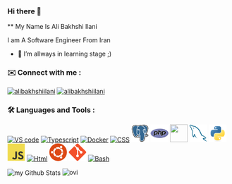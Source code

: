 ### Hi there 👋


** My Name Is Ali Bakhshi Ilani

I am A Software Engineer From Iran 

- 🌱 I’m allways in learning stage ;)

<h3>✉️ Connect with me :</h3>
<p>
   <a target="_blank" href="https://t.me/ab01010" ><img align="center" src="https://img.icons8.com/color/48/000000/telegram-app--v4.png" alt="alibakhshiilani" height="40" width="40"/></a>
   <a target="_blank" href="https://ir.linkedin.com/in/ali-bakhshi-ilani-3bb121201" ><img align="center" src="https://img.icons8.com/?size=512&id=xuvGCOXi8Wyg&format=png" alt="alibakhshiilani" height="40" width="40"/></a>
</p>

<h3>🛠 Languages and Tools :</h3>
<p>
   <a target="_blank" href="https://code.visualstudio.com/" >
   <img src="https://img.icons8.com/fluent/48/000000/visual-studio-code-2019.png" alt="VS code" width="40" height="40"/></a>
   <!-- Typescript -->
   <a target="_blank" href="https://typescript.com/" >
   <img src="https://img.icons8.com/?size=512&id=nCj4PvnCO0tZ&format=png" alt="Typescript" width="40" height="40"/></a>
   <!-- Docker -->
   <a target="_blank" href="https://www.docker.com/" >
   <img src="https://img.icons8.com/fluency/48/000000/docker.png" alt="Docker" width="40" height="40"/></a>
   <!-- CSS -->
   <a target="_blank" href="https://w3.prg" > 
   <img src="https://img.icons8.com/color/48/000000/css3.png" alt="CSS" width="40" height="40"/></a>
   <!-- Postgresql -->
   <a target="_blank" href="#" >
   <img src="https://raw.githubusercontent.com/devicons/devicon/master/icons/postgresql/postgresql-original.svg" alt="Postgresql" width="40" height="40"/></a>
   <!-- php -->
   <a target="_blank" href="https://php.net" > 
   <img src="https://raw.githubusercontent.com/devicons/devicon/master/icons/php/php-original.svg" alt="PHO" width="40" height="40"/></a>
   <!-- Laravel -->
   <a target="_blank" href="https://laravel.com/" >
   <img src="https://img.icons8.com/?size=512&id=lRjcvhvtR81o&format=png" alt="" width="40" height="40"/></a>
   <!-- mysql -->
   <a target="_blank" href="https://mysql.com" > 
   <img src="https://raw.githubusercontent.com/devicons/devicon/master/icons/mysql/mysql-original.svg" alt="Mysql" width="40" height="40"/></a>
   <!-- Python -->
   <a target="_blank" href="https://python.org" > 
   <img src="https://raw.githubusercontent.com/devicons/devicon/master/icons/python/python-original.svg" alt="Python" width="40" height="40"/></a>
   <!-- JavaScript -->
   <a target="_blank" href="https://w3.org" > 
   <img src="https://raw.githubusercontent.com/devicons/devicon/master/icons/javascript/javascript-original.svg" alt="Javascript" width="40" height="40"/></a>
   <!-- Html -->
   <a target="_blank" href="https://w3.org" >
   <img src="https://img.icons8.com/color/48/000000/html-5--v1.png" alt="Html" width="40" height="40"/></a>
   <!-- Ubuntu -->
   <a target="_blank" href="https://ubuntu.com/" >
   <img src="https://raw.githubusercontent.com/github/explore/80688e429a7d4ef2fca1e82350fe8e3517d3494d/topics/ubuntu/ubuntu.png" alt="Ubuntu" width="40" height="40"/></a>
   <!-- Git -->
   <a target="_blank" href="https://github.com" > 
   <img src="https://raw.githubusercontent.com/devicons/devicon/master/icons/git/git-original.svg" alt="Git" width="40" height="40"/></a>
   <!-- Bash -->
   <a target="_blank" href="https://www.gnu.org/software/bash/">
   <img src="https://img.icons8.com/ios-glyphs/60/79589f/console.png" alt="Bash"  width="40" height="40"/></a>
</p>



   <img align="center" src="https://github-readme-stats.vercel.app/api?username=alibakhshiilani&include_all_commits=true&count_private=true&show_icons=true&line_height=20&title_color=2B5BBD&icon_color=1124BB&text_color=A1A1A1&bg_color=0,000000,130F40" alt="my Github Stats"/>   
   <img src="https://github-readme-stats.vercel.app/api/top-langs?username=alibakhshiilani&show_icons=true&locale=en&layout=compact&theme=chartreuse-dark" alt="ovi" />



